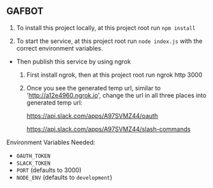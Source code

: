 ## GAFBOT

1. To install this project locally, at this project root run `npm install`

2. To start the service, at this project root run `node index.js` with the correct environment variables.

  * Then publish this service by using ngrok

      1. First install ngrok, then at this project root run ngrok http 3000

      2. Once you see the generated temp url, similar to 'http://a12e4960.ngrok.io', change the url in all three places into generated temp url:

          https://api.slack.com/apps/A97SVMZ44/oauth

          https://api.slack.com/apps/A97SVMZ44/slash-commands

Environment Variables Needed:
* `OAUTH_TOKEN`
* `SLACK_TOKEN`
* `PORT` (defaults to 3000)
* `NODE_ENV` (defaults to `development`)
